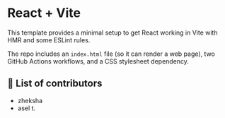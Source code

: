 # React + Vite

This template provides a minimal setup to get React working in Vite with HMR and some ESLint rules.

The repo includes an `index.html` file (so it can render a web page), two GitHub Actions workflows, and a CSS stylesheet dependency.

## 🥷 List of contributors
 - zheksha
 - asel t.
 
